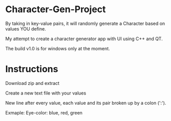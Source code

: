 # Character-Gen-Project

By taking in key-value pairs, it will randomly generate a Character based on values YOU define.

My attempt to create a character generator app with UI using C++ and QT.

The build v1.0 is for windows only at the moment.

# Instructions

Download zip and extract

Create a new text file with your values

New line after every value, each value and its pair broken up by a colon (':').

Exmaple: Eye-color: blue, red, green
